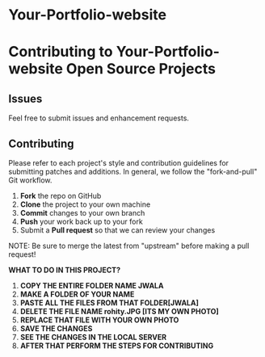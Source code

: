# Your-Portfolio-website
Contributing to Your-Portfolio-website  Open Source Projects
============================================================


Issues
------

Feel free to submit issues and enhancement requests.



Contributing
------------

Please refer to each project's style and contribution guidelines for submitting patches and additions. In general, we follow the "fork-and-pull" Git workflow.

 1. **Fork** the repo on GitHub
 2. **Clone** the project to your own machine
 3. **Commit** changes to your own branch
 4. **Push** your work back up to your fork
 5. Submit a **Pull request** so that we can review your changes

NOTE: Be sure to merge the latest from "upstream" before making a pull request!

**WHAT TO DO IN THIS PROJECT?**


1. **COPY THE ENTIRE FOLDER NAME JWALA**
2. **MAKE A FOLDER OF YOUR NAME**
3. **PASTE ALL THE FILES FROM THAT FOLDER[JWALA]**
4. **DELETE THE FILE NAME rohity.JPG [ITS MY OWN PHOTO]**
5. **REPLACE THAT FILE WITH YOUR OWN PHOTO**
6. **SAVE THE CHANGES**
7. **SEE THE CHANGES IN THE LOCAL SERVER**
8. **AFTER THAT PERFORM THE STEPS FOR CONTRIBUTING**

